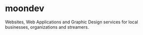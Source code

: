 # moondev
Websites, Web Applications and Graphic Design services for local businesses, organizations and streamers.

